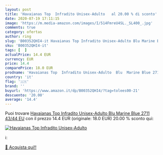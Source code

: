 ```yaml
---
layout: post
title: 'Havaianas Top  Infradito Unisex-Adulto   al 20.00 % di sconto'
date: 2020-07-19 17:11:15
image: 'https://m.media-amazon.com/images/I/514FmreU4SL._SL400_.jpg'
comments: true
category: ofertas
author: ring
slug: 'B00352QHI4-it Havaianas Top Infradito Unisex-Adulto Blu Marine Blue 2711...'
sku: 'B00352QHI4-it'
tags: [  ]
actualPrice: 14.4 EUR
currency: EUR
price: 14.4
comparePrice: 18.0 EUR
prodname: 'Havaianas Top  Infradito Unisex-Adulto  Blu  Marine Blue 2711   43/44 EU'
country: 'it'
flag: '🇮🇹'
brand: ''
buyurl: 'https://www.amazon.it/dp/B00352QHI4/?tag=tolees00-21'
descuento: '20.00'
average: '14.4'
---
```


Puoi trovare [Havaianas Top  Infradito Unisex-Adulto  Blu  Marine Blue 2711   43/44 EU](https://www.amazon.it/dp/B00352QHI4/?tag=tolees00-21) con il prezzo 14.4 EUR (originale: 18.0 EUR) 20.00 % sconto qui:

[![Havaianas Top  Infradito Unisex-Adulto  ](https://m.media-amazon.com/images/I/514FmreU4SL._SL400_.jpg)](https://www.amazon.it/dp/B00352QHI4/?tag=tolees00-21)

ℹ️:


[🛒 Acquista qui!!](https://www.amazon.it/dp/B00352QHI4/?tag=tolees00-21)
